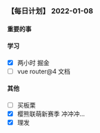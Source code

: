 ### 【每日计划】 2022-01-08

#### 重要的事

#### 学习

- [x] 两小时 掘金
- [ ] vue router@4 文档

#### 其他

- [ ] 买板栗
- [x] 樱熊联萌新赛季 冲冲冲...
- [x] 理发
